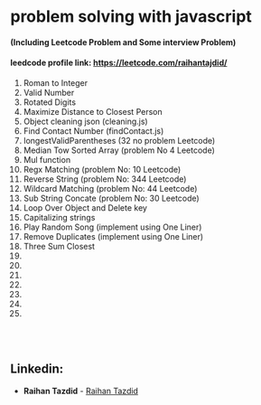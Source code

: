 # problem solving with javascript

#### (Including Leetcode Problem and Some interview Problem)

#### leedcode profile link: https://leetcode.com/raihantajdid/

<ol>
    <li>Roman to Integer </li>
    <li>Valid Number</li>
    <li> Rotated Digits  </li>
    <li> Maximize Distance to Closest Person </li>
    <li> Object cleaning json (cleaning.js) </li>
    <li>  Find Contact Number (findContact.js) </li>
    <li>  longestValidParentheses (32 no problem Leetcode) </li>
    <li> Median Tow Sorted Array (problem No 4 Leetcode) </li>
    <li> Mul function </li>
    <li>  Regx Matching (problem No: 10 Leetcode) </li>
    <li> Reverse String (problem No: 344 Leetcode) </li>
    <li>  Wildcard Matching (problem No: 44 Leetcode) </li>
    <li> Sub String Concate (problem No: 30 Leetcode) </li>
    <li> Loop Over Object and Delete key </li>
    <li> Capitalizing strings </li>
    <li> Play Random Song (implement using One Liner) </li>
    <li> Remove Duplicates (implement using One Liner)  </li>
    <li> Three Sum Closest </li>
    <li>  </li>
    <li>  </li>
    <li>  </li>
    <li>  </li>
    <li>  </li>
    <li>  </li>
    <li>  </li>

</ol>

</br>
</br>

## Linkedin:

- **Raihan Tazdid** -
  [Raihan Tazdid](https://www.linkedin.com/in/raihan-tazdid/)
